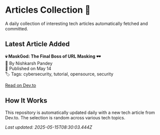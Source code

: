# Articles Collection 📗

A daily collection of interesting tech articles automatically fetched and committed.

## Latest Article Added

**💀 MaskGod: The Final Boss of URL Masking 🕶️**  
👤 By Nishkarsh Pandey  
📅 Published on May 14  
🏷 Tags: cybersecurity, tutorial, opensource, security  

[Read on Dev.to](https://dev.to/nish2005karsh/maskgod-the-final-boss-of-url-masking-2i26)

## How It Works

This repository is automatically updated daily with a new tech article from Dev.to. The selection is random across various tech topics.

_Last updated: 2025-05-15T08:30:03.444Z_
